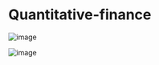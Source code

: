 # Quantitative-finance
![image](https://user-images.githubusercontent.com/84444284/198266898-9a87429b-c882-4be9-8ab8-23bf0c372cb7.png)

![image](https://user-images.githubusercontent.com/84444284/198266634-4d2a367c-c14e-467b-9ebb-6176bcbc2168.png)

